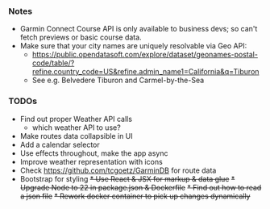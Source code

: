 ### Notes

* Garmin Connect Course API is only available to business devs; so can't fetch previews or basic course data.
* Make sure that your city names are uniquely resolvable via Geo API:
  * https://public.opendatasoft.com/explore/dataset/geonames-postal-code/table/?refine.country_code=US&refine.admin_name1=California&q=Tiburon
  * See e.g. Belvedere Tiburon and Carmel-by-the-Sea

### TODOs

* Find out proper Weather API calls
  * which weather API to use?
* Make routes data collapsible in UI
* Add a calendar selector
* Use effects throughout, make the app async
* Improve weather representation with icons
* Check https://github.com/tcgoetz/GarminDB for route data
* Bootstrap for styling
~~* Use React & JSX for markup & data glue~~
~~* Upgrade Node to 22 in package.json & Dockerfile~~
~~* Find out how to read a json file~~
~~* Rework docker container to pick up changes dynamically~~